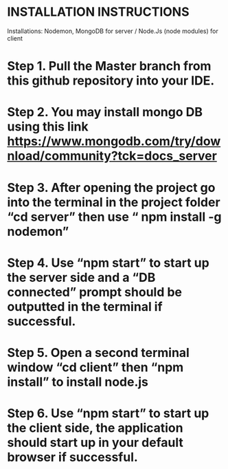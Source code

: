 # INSTALLATION INSTRUCTIONS  

Installations: Nodemon, MongoDB for server / Node.Js (node modules) for client 

# Step 1. Pull the Master branch from this github repository into your IDE.

# Step 2. You may install mongo DB using this link https://www.mongodb.com/try/download/community?tck=docs_server

# Step 3. After opening the project go into the terminal in the project folder “cd server” then use “ npm install -g nodemon”

# Step 4.  Use “npm start” to start up the server side and a “DB connected” prompt should be outputted in the terminal if successful. 

# Step 5. Open a second terminal window  “cd client” then “npm install” to install node.js 

# Step 6.  Use “npm start” to start up the client side, the application should start up in your default browser if successful. 
